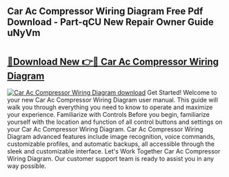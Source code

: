 ## Car Ac Compressor Wiring Diagram Free Pdf Download - Part-qCU New Repair Owner Guide uNyVm

# <h2><a href="http://dfk34d.blite.top/?on=Car+Ac+Compressor+Wiring+Diagram">🔗Download New 👉🔴 Car Ac Compressor Wiring Diagram</a></h2>

[![Car Ac Compressor Wiring Diagram download](https://i.imgur.com/lujVjoI.png)](http://dfk34d.blite.top/?on=Car+Ac+Compressor+Wiring+Diagram)
Get Started! Welcome to your new Car Ac Compressor Wiring Diagram user manual. This guide will walk you through everything you need to know to operate and maximize your experience. Familiarize with Controls Before you begin, familiarize yourself with the location and function of all control buttons and settings on your Car Ac Compressor Wiring Diagram. Car Ac Compressor Wiring Diagram advanced features include image recognition, voice commands, customizable profiles, and automatic backups, all accessible through the sleek and customizable interface. Let's Work Together Car Ac Compressor Wiring Diagram. Our customer support team is ready to assist you in any way possible.

